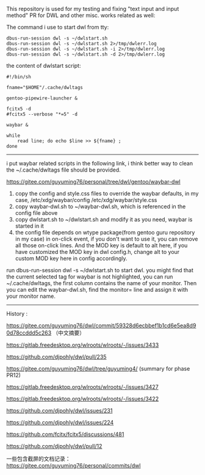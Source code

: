 This repository is used for my testing and fixing "text input and input method" PR for DWL and other misc. works related as well:


The command i use to start dwl from tty:

```
dbus-run-session dwl -s ~/dwlstart.sh
dbus-run-session dwl -s ~/dwlstart.sh 2>/tmp/dwlerr.log
dbus-run-session dwl -s ~/dwlstart.sh -i 2>/tmp/dwlerr.log
dbus-run-session dwl -s ~/dwlstart.sh -d 2>/tmp/dwlerr.log
```


the content of dwlstart script:

```
#!/bin/sh

fname="$HOME"/.cache/dwltags

gentoo-pipewire-launcher &

fcitx5 -d
#fcitx5 --verbose "*=5" -d

waybar &

while
	read line; do echo $line >> ${fname} ;
done
```


-------------------------------------------------------------------------------------------

i put waybar related scripts in the following link, i think better way to clean the ~/.cache/dwltags file should be provided.

https://gitee.com/guyuming76/personal/tree/dwl/gentoo/waybar-dwl

1. copy the config and style.css files to override the waybar defaults, in my case, /etc/xdg/waybar/config  /etc/xdg/waybar/style.css
2. copy waybar-dwl.sh to ~/waybar-dwl.sh, which is referenced in the config file above
3. copy dwlstart.sh to ~/dwlstart.sh and modify it as you need, waybar is started in it
4. the config file depends on wtype package(from gentoo guru repository in my case) in on-click event, if you don't want to use it, you can remove all those on-click lines. And the MOD key is default to alt here, if you have customized the MOD key in dwl config.h, change alt to your custom MOD key here in config accordingly.

run dbus-run-session dwl -s ~/dwlstart.sh to start dwl. you might find that the current selected tag for waybar is not highlighted, you can run ~/.cache/dwltags, the first column contains the name of your monitor. Then you can edit the waybar-dwl.sh, find the monitor= line and assign it with your monitor name.

-------------------------------------------------------------------------------------------



History :

https://gitee.com/guyuming76/dwl/commit/59328d6ecbbef1b1cd6e5ea8d90d78ccddd5c263 （中文摘要）

https://gitlab.freedesktop.org/wlroots/wlroots/-/issues/3433

https://github.com/djpohly/dwl/pull/235



https://gitee.com/guyuming76/dwl/tree/guyuming4/   (summary for phase PR12)

https://gitlab.freedesktop.org/wlroots/wlroots/-/issues/3427

https://gitlab.freedesktop.org/wlroots/wlroots/-/issues/3422

https://github.com/djpohly/dwl/issues/231

https://github.com/djpohly/dwl/issues/224

https://github.com/fcitx/fcitx5/discussions/481

https://github.com/djpohly/dwl/pull/12



一些包含截屏的文档记录： https://gitee.com/guyuming76/personal/commits/dwl
